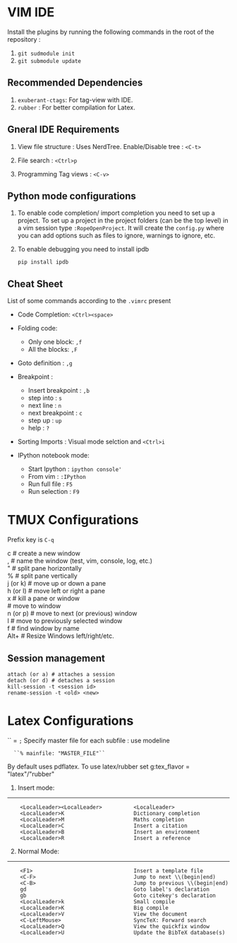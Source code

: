 VIM IDE
===============

Install the plugins by running the following commands in the root of the
repository : 

1. ``git sudmodule init``
2. ``git submodule update`` 

Recommended Dependencies
------------------------

1. ``exuberant-ctags``: For tag-view with IDE.
2. ``rubber`` : For better compilation for Latex.

Gneral IDE Requirements
------------------------

1. View file structure :
   Uses NerdTree. Enable/Disable tree : ``<C-t>``

2. File search : ``<Ctrl>p``

3. Programming Tag views : ``<C-v>``


Python mode configurations
--------------------------

1. To enable code completion/ import completion you need to set up a project.
To set up a project in the project folders (can be the top level) in a vim
session type ``:RopeOpenProject``. It will create the ``config.py`` where you
can add options such as files to ignore, warnings to ignore, etc.

2. To enable debugging you need to install ipdb

    ``pip install ipdb``


Cheat Sheet
------------

List of some commands according to the ``.vimrc`` present

* Code Completion: ``<Ctrl><space>``

* Folding code:

    * Only one block: ``,f``
    * All the blocks: ``,F``

* Goto definition : ``,g``

* Breakpoint :

    * Insert breakpoint : ``,b``
    * step into : ``s``
    * next line : ``n``
    * next breakpoint : ``c``
    * step up : ``up``
    * help : ``?``

* Sorting Imports :  Visual mode selction and ``<Ctrl>i``

* IPython notebook mode:

    * Start Ipython : ``ipython console'``
    * From vim : ``:IPython``
    * Run full file : ``F5``
    * Run selection : ``F9``



TMUX Configurations
===================
Prefix key is ``C-q``  
    
   <prefix>c             # create a new window  
   <prefix>,             # name the window (test, vim, console, log, etc.)  
   <prefix>"             # split pane horizontally  
   <prefix>%             # split pane vertically  
   <prefix>j (or k)      # move up or down a pane  
   <prefix>h (or l)      # move left or right a pane  
   <prefix>x             # kill a pane or window  
   <prefix><number>      # move to window <number>  
   <prefix>n (or p)      # move to next (or previous) window  
   <prefix>l             # move to previously selected window  
   <prefix>f             # find window by name  
   <prefix>Alt+<left>    # Resize Windows left/right/etc. 

Session management
-------------------
    attach (or a) # attaches a session
    detach (or d) # detaches a session
    kill-session -t <session id>
    rename-session -t <old> <new>

Latex Configurations
====================
``<LocalLeader> = `;`
Specify master file for each subfile : use modeline

      ``% mainfile: "MASTER_FILE"``

By default uses pdflatex. To use latex/rubber set g:tex_flavor =
"latex"/"rubber"

1. Insert mode:
---------------

        <LocalLeader><LocalLeader>          <LocalLeader>
        <LocalLeader>K                      Dictionary completion
        <LocalLeader>M                      Maths completion 
        <LocalLeader>C                      Insert a citation
        <LocalLeader>B                      Insert an environment
        <LocalLeader>R                      Insert a reference

2. Normal Mode: 
---------------
        <F1>                                Insert a template file
        <C-F>                               Jump to next \\(begin|end)
        <C-B>                               Jump to previous \\(begin|end)
        gd                                  Goto label's declaration
        gb                                  Goto citekey's declaration
        <LocalLeader>k                      Small compile
        <LocalLeader>K                      Big compile
        <LocalLeader>V                      View the document
        <C-LeftMouse>                       SyncTeX: Forward search
        <LocalLeader>Q                      View the quickfix window
        <LocalLeader>U                      Update the BibTeX database(s)

